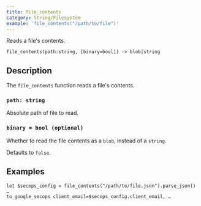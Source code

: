 ```yaml
---
title: file_contents
category: String/Filesystem
example: 'file_contents("/path/to/file")'
---
```

Reads a file's contents.

```tql
file_contents(path:string, [binary=bool]) -> blob|string
```

## Description

The `file_contents` function reads a file's contents.

### `path: string`

Absolute path of file to read.

### `binary = bool (optional)`

Whether to read the file contents as a `blob`, instead of a `string`.

Defaults to `false`.

## Examples

```tql
let $secops_config = file_contents("/path/to/file.json").parse_json()
…
to_google_secops client_email=$secops_config.client_email, …
```
